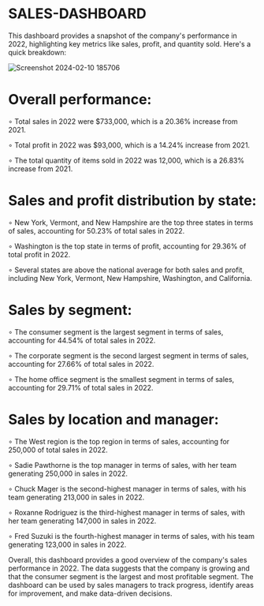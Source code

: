 # SALES-DASHBOARD
This dashboard provides a snapshot of the company's performance in 2022, highlighting key metrics like sales, profit, and quantity sold. Here's a quick breakdown:

![Screenshot 2024-02-10 185706](https://github.com/simalaomprakash/SALES-DASHBOARD/assets/156334076/ddbc53a0-85c4-4766-9782-9fbab78a80b6)

# **Overall performance:**

∘ Total sales in 2022 were $733,000, which is a 20.36% increase from 2021.

∘ Total profit in 2022 was $93,000, which is a 14.24% increase from 2021.

∘ The total quantity of items sold in 2022 was 12,000, which is a 26.83% increase from 2021.

# **Sales and profit distribution by state:**

∘ New York, Vermont, and New Hampshire are the top three states in terms of sales, accounting for 50.23% of total sales in 2022.

∘ Washington is the top state in terms of profit, accounting for 29.36% of total profit in 2022.

∘ Several states are above the national average for both sales and profit, including New York, Vermont, New Hampshire, Washington, and California.

# **Sales by segment:**

∘ The consumer segment is the largest segment in terms of sales, accounting for 44.54% of total sales in 2022.

∘ The corporate segment is the second largest segment in terms of sales, accounting for 27.66% of total sales in 2022.

∘ The home office segment is the smallest segment in terms of sales, accounting for 29.71% of total sales in 2022.

# **Sales by location and manager:**

∘ The West region is the top region in terms of sales, accounting for 250,000 of total sales in 2022.

∘ Sadie Pawthorne is the top manager in terms of sales, with her team generating 250,000 in sales in 2022.

∘ Chuck Mager is the second-highest manager in terms of sales, with his team generating 213,000 in sales in 2022.

∘ Roxanne Rodriguez is the third-highest manager in terms of sales, with her team generating 147,000 in sales in 2022.

∘ Fred Suzuki is the fourth-highest manager in terms of sales, with his team generating 123,000 in sales in 2022.


Overall, this dashboard provides a good overview of the company's sales performance in 2022. The data suggests that the company is growing and that the consumer segment is the largest and most profitable segment. The dashboard can be used by sales managers to track progress, identify areas for improvement, and make data-driven decisions.
